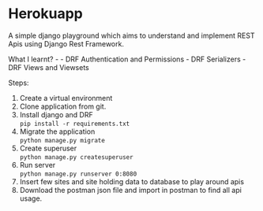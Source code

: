 # Herokuapp

A simple django playground which aims to understand and implement REST Apis using Django Rest Framework.

What I learnt?
    -
    - DRF Authentication and Permissions
    - DRF Serializers
    - DRF Views and Viewsets

Steps:

1. Create a virtual environment
2. Clone application from git.
3. Install django and DRF\
    `pip install -r requirements.txt`
4. Migrate the application\
    `python manage.py migrate`
5. Create superuser\
    `python manage.py createsuperuser`
6. Run server\
    `python manage.py runserver 0:8080`
7. Insert few sites and site holding data to database to play around apis
8. Download the postman json file and import in postman to find all api usage.

